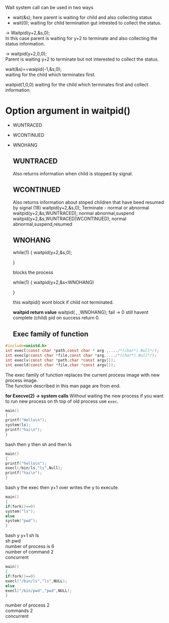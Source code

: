 Wait system call can be used in two ways    
- wait(&s);  here parent is waiting for child and also collecting status
- wait(0); waiting for child termination gut intrested  to collect the status.

-> Waitpid(y+2,&s,0);  
In this case parent is waiting for y+2 to terminate and also collecting the status information.  

-> waitpid(y+2,0,0);  
Parent is waiting y+2 to terminate but not interested to collect the status.

wait(&s)==waipid(-1,&s,0);  
waiting for the child which terminates first.  

waitpid(1,0,0) waiting for the child which terminates first and collect information.  


# Option argument in waitpid()

- WUNTRACED
- WCONTINUED
- WNOHANG

  ## WUNTRACED

  Also returns information when child is stopped by signal.

  ## WCONTINUED

  Also returns information about stoped children that have beed resumed by signal (18)
  waitpid(y+2,&s,0);  Terminate - normal or abnormal  
  waitpid(y+2,&s,WUNTRACED);  normal abnormal,suspend  
  waitpid(y+2,&s,WUNTRACED|WCONTINUED); normal abnormal,suspend,resumed    

  ## WNOHANG

   while(1)
  {
  waitpid(y+2,&s,0);


  }

  blocks the process

  while(1)
  {
  waitpid(y+2,&s<WNOHANG)

  }

  this waitpid() wont block if child not terminated.

  **waitpid return value**
  waitpid( , ,WNOHANG);
  fail -> 0 still havent complete (child)  pid on success return 0.

  ## Exec family of function

```c
#include<unistd.h>
int execl(const char *path,const char * arg ,..../*(char*).Null*/);
int execlp(const char *file,const char *arg,..../*(char*).Null*/);
int execlv(const char *path,char *const argv[]);
int execld(const char *file,char *const argv[]);
```

The exec family of function replaces the current process image with new process image.   
The function described in this man page are from end.

**for Execve(2) -> system calls**
Without waiting the new process if you want to run new process on th top of old process use `exec`.  

```c
main()
{
printf("Hello\n");
system(ls);
printf("hai\n");
}
```
bash then y then sh and then ls

```c
main()
{
printf("hello\n");
execl(/bin/ls,"ls",Null);
printf("hai\n");
}
```
bash y the exec then y+1 over writes the y to execute.  


```c
main()
{
if(fork()==0)
system("ls");
else
system("pwd");
}
```
bash y y+1 sh ls    
sh pwd   
number of process is 6    
number of command 2  
concurrent  


```c
main()
{
if(fork()==0)
execl("/bin/ls","ls",NULL);
else
execl("/bin/pwd","pwd",NULL);
}
```

number of process 2  
commands 2  
concurrent  

  
